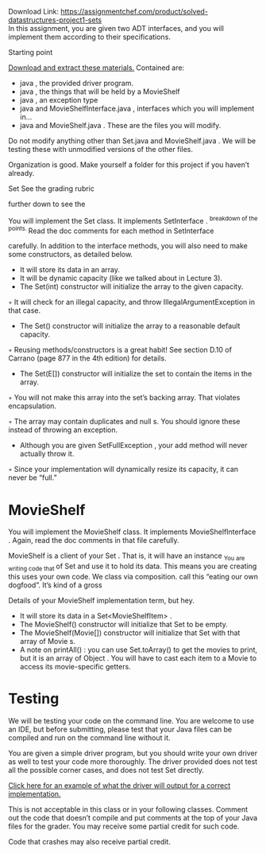 Download Link: https://assignmentchef.com/product/solved-datastructures-project1-sets
<br>
In this assignment, you are given two ADT interfaces, and you will implement them according to their specifications.

Starting point

<u>Download and extract these materials.</u> Contained are:

<ul>

 <li>java , the provided driver program.</li>

 <li>java , the things that will be held by a MovieShelf</li>

 <li>java , an exception type</li>

 <li>java and MovieShelfInterface.java , interfaces which you will implement in…</li>

 <li>java and MovieShelf.java . These are the files you will modify.</li>

</ul>

Do not modify anything other than Set.java and MovieShelf.java . We will be testing these with unmodified versions of the other files.

Organization is good. Make yourself a folder for this project if you haven’t already.

Set                                                            See the grading rubric

further down to see the

You will implement the Set class. It implements SetInterface . <sup>breakdown of the points. </sup>Read the doc comments for each method in SetInterface

carefully. In addition to the interface methods, you will also need to make some constructors, as detailed below.

<ul>

 <li>It will store its data in an array.</li>

 <li>It will be dynamic capacity (like we talked about in Lecture 3).</li>

 <li>The Set(int) constructor will initialize the array to the given capacity.</li>

</ul>

◦ It will check for an illegal capacity, and throw IllegalArgumentException in that case.

<ul>

 <li>The Set() constructor will initialize the array to a reasonable default capacity.</li>

</ul>

◦ Reusing methods/constructors is a great habit! See section D.10 of Carrano (page 877 in the 4th edition) for details.

<ul>

 <li>The Set(E[]) constructor will initialize the set to contain the items in the array.</li>

</ul>

◦ You will not make this array into the set’s backing array. That violates encapsulation.

◦ The array may contain duplicates and null s. You should ignore these instead of throwing an exception.

<ul>

 <li>Although you are given SetFullException , your add method will never actually throw it.</li>

</ul>

◦ Since your implementation will dynamically resize its capacity, it can never be “full.”

<h1>MovieShelf</h1>

You will implement the MovieShelf class. It implements MovieShelfInterface . Again, read the doc comments in that file carefully.

MovieShelf is a client of your Set . That is, it will have an instance <sub>You are writing code that </sub>of Set and use it to hold its data. This means you are creating this uses your own code. We class via composition.              call this “eating our own dogfood”. It’s kind of a gross

Details of your MovieShelf implementation                                                  term, but hey.

<ul>

 <li>It will store its data in a Set&lt;MovieShelfItem&gt; .</li>

 <li>The MovieShelf() constructor will initialize that Set to be empty.</li>

 <li>The MovieShelf(Movie[]) constructor will initialize that Set with that array of Movie s.</li>

 <li>A note on printAll() : you can use Set.toArray() to get the movies to print, but it is an array of Object . You will have to cast each item to a Movie to access its movie-specific getters.</li>

</ul>

<h1>Testing</h1>

We will be testing your code on the command line. You are welcome to use an IDE, but before submitting, please test that your Java files can be compiled and run on the command line without it.

You are given a simple driver program, but you should write your own driver as well to test your code more thoroughly. The driver provided does not test all the possible corner cases, and does not test Set directly.

<u>Click here for an example of what the driver will output for a correct implementation.</u>

This is not acceptable in this class or in your following classes. Comment out the code that doesn’t compile and put comments at the top of your Java files for the grader. You may receive some partial credit for such code.

Code that crashes may also receive partial credit.